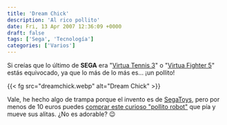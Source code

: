 ```yaml
---
title: 'Dream Chick'
description: 'Al rico pollito'
date: Fri, 13 Apr 2007 12:36:09 +0000
draft: false
tags: ['Sega', 'Tecnología']
categories: ['Varios']
---
```


Si creías que lo último de **SEGA** era "[Virtua Tennis 3](http://www.play-asia.com/SOap-23-83-rmr-71-dw-49-en-15-virtua+tennis-84-j-70-1xhh.html)" o "[Virtua Fighter 5](http://www.play-asia.com/paOS-13-71-bp-77-4-49-en-15-virtua%2Bfighter-70-1sp5.html)" estás equivocado, ya que lo más de lo más es... ¡un pollito!

{{< fg src="dreamchick.webp" alt="Dream Chick" >}}

Vale, he hecho algo de trampa porque el invento es de [SegaToys](http://www.segatoys.co.jp/), pero por menos de 10 euros puedes [comprar este curioso "pollito robot"](http://www.play-asia.com/SOap-23-83-rmr-71-7g-49-en-84-j-70-1wko.html) que pía y mueve sus alitas. ¿No es adorable? :wink: